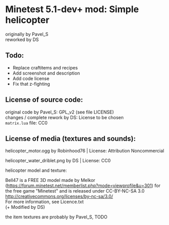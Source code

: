 Minetest 5.1-dev+ mod: Simple helicopter
========================================
originally by Pavel_S  
reworked by DS  

Todo:
-----

- Replace craftitems and recipes
- Add screenshot and description
- Add code license
- Fix that z-fighting

License of source code:
-----------------------
original code by Pavel_S: GPL_v2 (see file LICENSE)  
changes / complete rework by DS: License to be chosen  
`matrix.lua` file: CC0  

License of media (textures and sounds):
---------------------------------------

helicopter_motor.ogg by  Robinhood76 | License: Attribution Noncommercial  

helicopter_water_driblet.png by DS | License: CC0

helicopter model and texture:  

Bell47 is a FREE 3D model made by Melkor (https://forum.minetest.net/memberlist.php?mode=viewprofile&u=301) for the free game "Minetest" and is released under CC-BY-NC-SA 3.0 http://creativecommons.org/licenses/by-nc-sa/3.0/  
For more information, see Licence.txt  
(+ Modified by DS)  

the item textures are probably by Pavel_S, TODO  